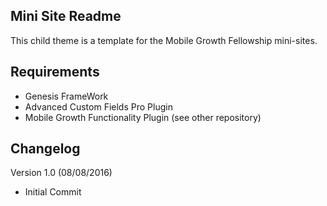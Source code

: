 ## Mini Site Readme

This child theme is a template for the Mobile Growth Fellowship mini-sites.

## Requirements

  - Genesis FrameWork
  - Advanced Custom Fields Pro Plugin
  - Mobile Growth Functionality Plugin (see other repository)

## Changelog

Version 1.0 (08/08/2016)
  - Initial Commit
